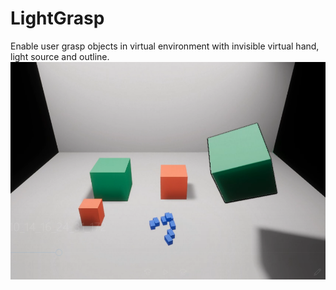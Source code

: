# LightGrasp
Enable user grasp objects in virtual environment with invisible virtual hand, light source and outline.
![image](https://github.com/YunxiuXu/LightGrasp/blob/master/sample.png)
